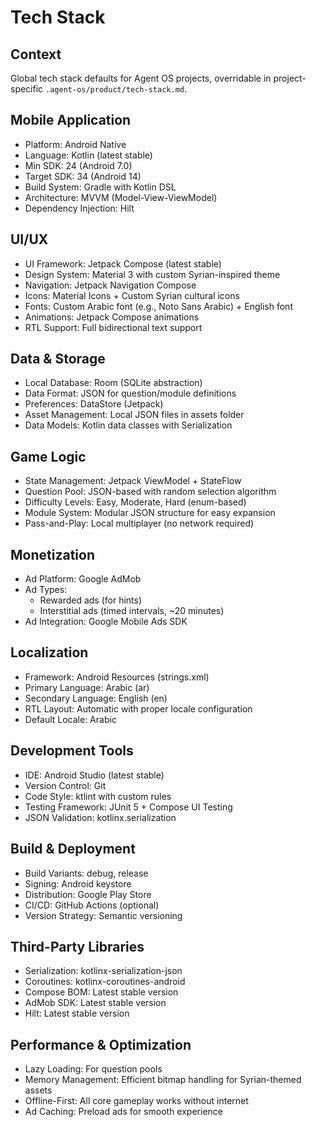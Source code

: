# Tech Stack

## Context

Global tech stack defaults for Agent OS projects, overridable in project-specific `.agent-os/product/tech-stack.md`.

## Mobile Application

- Platform: Android Native
- Language: Kotlin (latest stable)
- Min SDK: 24 (Android 7.0)
- Target SDK: 34 (Android 14)
- Build System: Gradle with Kotlin DSL
- Architecture: MVVM (Model-View-ViewModel)
- Dependency Injection: Hilt

## UI/UX

- UI Framework: Jetpack Compose (latest stable)
- Design System: Material 3 with custom Syrian-inspired theme
- Navigation: Jetpack Navigation Compose
- Icons: Material Icons + Custom Syrian cultural icons
- Fonts: Custom Arabic font (e.g., Noto Sans Arabic) + English font
- Animations: Jetpack Compose animations
- RTL Support: Full bidirectional text support

## Data & Storage

- Local Database: Room (SQLite abstraction)
- Data Format: JSON for question/module definitions
- Preferences: DataStore (Jetpack)
- Asset Management: Local JSON files in assets folder
- Data Models: Kotlin data classes with Serialization

## Game Logic

- State Management: Jetpack ViewModel + StateFlow
- Question Pool: JSON-based with random selection algorithm
- Difficulty Levels: Easy, Moderate, Hard (enum-based)
- Module System: Modular JSON structure for easy expansion
- Pass-and-Play: Local multiplayer (no network required)

## Monetization

- Ad Platform: Google AdMob
- Ad Types:
    - Rewarded ads (for hints)
    - Interstitial ads (timed intervals, ~20 minutes)
- Ad Integration: Google Mobile Ads SDK

## Localization

- Framework: Android Resources (strings.xml)
- Primary Language: Arabic (ar)
- Secondary Language: English (en)
- RTL Layout: Automatic with proper locale configuration
- Default Locale: Arabic

## Development Tools

- IDE: Android Studio (latest stable)
- Version Control: Git
- Code Style: ktlint with custom rules
- Testing Framework: JUnit 5 + Compose UI Testing
- JSON Validation: kotlinx.serialization

## Build & Deployment

- Build Variants: debug, release
- Signing: Android keystore
- Distribution: Google Play Store
- CI/CD: GitHub Actions (optional)
- Version Strategy: Semantic versioning

## Third-Party Libraries

- Serialization: kotlinx-serialization-json
- Coroutines: kotlinx-coroutines-android
- Compose BOM: Latest stable version
- AdMob SDK: Latest stable version
- Hilt: Latest stable version

## Performance & Optimization

- Lazy Loading: For question pools
- Memory Management: Efficient bitmap handling for Syrian-themed assets
- Offline-First: All core gameplay works without internet
- Ad Caching: Preload ads for smooth experience